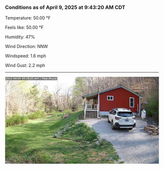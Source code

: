 ### Conditions as of April 9, 2025 at 9:43:20 AM CDT 

Temperature: 50.00 &deg;F

Feels like: 50.00 &deg;F

Humidity: 47%

Wind Direction: NNW

Windspeed: 1.6 mph

Wind Gust: 2.2 mph

---

<img src="./images/latest.jpeg"/>

